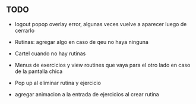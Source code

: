 ## TODO
- logout popop overlay error, algunas veces vuelve a aparecer luego de cerrarlo

- Rutinas: agregar algo en caso de qeu no haya ninguna

- Cartel cuando no hay rutinas

- Menus de exercicios y view routines que vaya para el otro lado en caso de la pantalla chica

- Pop up al eliminar rutina y ejercicio

- agregar animacion a la entrada de ejercicios al crear rutina